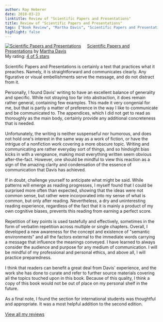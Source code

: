 ```yaml
---
author: Ray Heberer
date: 2018-03-23
linktitle: Review of "Scientific Papers and Presentations"
title: Review of "Scientific Papers and Presentations"
tags: ["Book Review", "Martha Davis", "Scientific Papers and Presentations"]
highlight: false
---
```


<a href="https://www.goodreads.com/book/show/1029438.Scientific_Papers_and_Presentations" style="float: left; padding-right: 20px"><img border="0" alt="Scientific Papers and Presentations" src="https://images.gr-assets.com/books/1348134049m/1029438.jpg" /></a><a href="https://www.goodreads.com/book/show/1029438.Scientific_Papers_and_Presentations">Scientific Papers and Presentations</a> by <a href="https://www.goodreads.com/author/show/222604.Martha_Davis">Martha Davis</a><br/>
My rating: <a href="https://www.goodreads.com/review/show/2329353824">4 of 5 stars</a><br /><br />
Scientific Papers and Presentations is certainly a text that practices what it preaches. Namely, it is straightforward and communicates clearly. Any figurative or visual embellishments serve the message, and do not distract from it.<br /><br />Personally, I found Davis' writing to have an excellent balance of generality and specific. While not straying too far into abstraction, it does remain rather general, containing few examples. This made it very congenial for me, but that is partly a matter of preference in the way I like to communicate and be communicated to. The appendices, which I did not get to read as thoroughly as the main body, certainly provide any additional concreteness that is needed.<br /><br />Unfortunately, the writing is neither suspenseful nor humorous, and does not hold one's interest in the same way as a work of fiction, or have the intrigue of a nonfiction work covering a more obscure topic. Writing and communicating are rather everyday sort of things, and so hindsight bias kicks in with a vengeance, making most everything written seem obvious after-the-fact. However, one should be mindful to view this reaction as a sign of the amazing clarity and condensation of the essence of communication that Davis has achieved. <br /><br />If in doubt, challenge yourself to anticipate what might be said. While patterns will emerge as reading progresses, I myself found that I could be surprised more often than expected, showing that the ideas were not common sense, but rather were incorporated into my sense of what is common, but only after reading. Nevertheless, a dry and uninteresting reading experience, regardless of the fact that it is mainly a product of my own cognitive biases, prevents this reading from earning a perfect score.<br /><br />Repetition of key points is used tastefully and effectively, sometimes in the form of verbatim repetition across multiple or single chapters. Overall, I developed a new awareness for the concept and existence of "semantic environments" and all the factors external to the immediate words carrying a message that influence the meanings conveyed. I have learned to always consider the audience and purpose for any medium of communication. I will be mindful of my professional and personal ethics, and above all, I will practice preparedness.<br /><br />I think that readers can benefit a great deal from Davis' experience, and the work she has done to curate and refer to further source materials covering all the topics touched upon in this book. Because of this quality, I think a copy of this book would not be out of place on my personal shelf in the future.<br /><br />As a final note, I found the section for international students was thoughtful and appropriate. It was a most helpful addition to the second edition.
<br/><br/>
<a href="https://www.goodreads.com/review/list/8145846-ray">View all my reviews</a>
